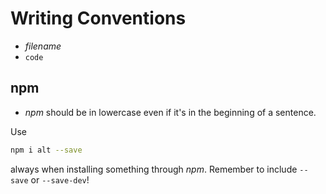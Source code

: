 # Writing Conventions

* *filename*
* `code`

## npm

* *npm* should be in lowercase even if it's in the beginning of a sentence.

Use

```bash
npm i alt --save
```

always when installing something through *npm*. Remember to include `--save` or `--save-dev`!
